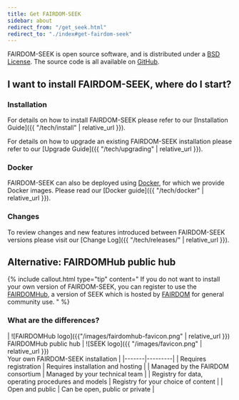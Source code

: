 ```yaml
---
title: Get FAIRDOM-SEEK
sidebar: about
redirect_from: "/get_seek.html"
redirect_to: "./index#get-fairdom-seek"
---
```


<i class="fa-solid fa-flask-vial fa-1x"></i> <i class="fa-solid fa-magnifying-glass-chart fa-1x"></i> FAIRDOM-SEEK is open source software, and is distributed under a [BSD License](https://github.com/seek4science/seek/blob/main/BSD-LICENSE). The source code is all available on [GitHub](https://github.com/seek4science/seek).




## I want to install FAIRDOM-SEEK, where do I start?

### Installation

For details on how to install FAIRDOM-SEEK please refer to our [Installation Guide]({{ "/tech/install" | relative_url }}).

For details on how to upgrade an existing FAIRDOM-SEEK installation please refer to our [Upgrade Guide]({{ "/tech/upgrading" | relative_url }}).

### Docker

FAIRDOM-SEEK can also be deployed using [Docker](https://docker.com), for which we provide Docker images. Please read our [Docker guide]({{ "/tech/docker" | relative_url }}).

### Changes

To review changes and new features introduced between FAIRDOM-SEEK versions please visit our [Change Log]({{ "/tech/releases/" | relative_url }}).



## Alternative: FAIRDOMHub public hub
{% include callout.html type="tip" content="
If you do not want to install your own version of FAIRDOM-SEEK, you can register to use the [FAIRDOMHub](https://fairdomhub.org), a version of SEEK which is hosted by [FAIRDOM](https://fair-dom.org) for general community use.
" %}

### What are the differences?

| ![FAIRDOMHub logo]({{"/images/fairdomhub-favicon.png" | relative_url }}) <br />FAIRDOMHub public hub | ![SEEK logo]({{ "/images/favicon.png" | relative_url }}) <br /> Your own FAIRDOM-SEEK installation |
|-------|---------|
| Requires registration   | Requires installation and hosting |
| Managed by the FAIRDOM consortium   | Managed by your technical team |
| Registry for data, operating procedures and models  | Registry for your choice of content  |
| Open and public  | Can be open, public or private  |
